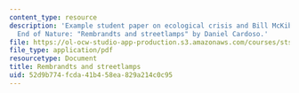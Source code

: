 ```yaml
---
content_type: resource
description: 'Example student paper on ecological crisis and Bill McKibben''s The
  End of Nature: "Rembrandts and streetlamps" by Daniel Cardoso.'
file: https://ol-ocw-studio-app-production.s3.amazonaws.com/courses/sts-464-technology-and-the-literary-imagination-spring-2008/52d9b774fcda41b458ea829a214c0c95_dcardoso_wk11.pdf
file_type: application/pdf
resourcetype: Document
title: Rembrandts and streetlamps
uid: 52d9b774-fcda-41b4-58ea-829a214c0c95
---
```

